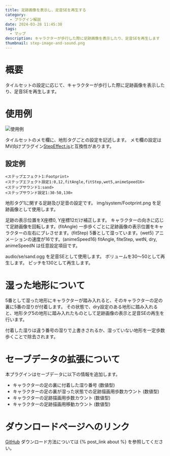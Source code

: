 ```yaml
---
title: 足跡画像を表示し、足音SEを再生する
category:
  - プラグイン解説
date: 2024-03-28 11:45:38
tags:
  - マップ
description: キャラクターが歩行した際に足跡画像を表示したり、足音SEを再生します
thumbnail: step-image-and-sound.png
---
```


# 概要

タイルセットの設定に応じて、キャラクターが歩行した際に足跡画像を表示したり、足音SEを再生します。

# 使用例

![使用例](step-image-and-sound.png "使用例")

タイルセットのメモ欄に、地形タグごとの設定を記述します。
メモ欄の設定はMV向けプラグイン[StepEffect.js](https://plugin.fungamemake.com/archives/2059)と互換性があります。

## 設定例

```
<ステップエフェクト1:Footprint>
<ステップエフェクト設定1:0,12,fitAngle,fitStep,wet5,animeSpeed16>
<ステップサウンド1:sand>
<ステップサウンド設定1:30-50,130>
```

地形タグ1に関する足跡及び足音の設定です。
img/system/Footprint.png を足跡画像として使用します。

足跡の表示位置をX座標0, Y座標12だけ補正します。
キャラクターの向きに応じて足跡画像を回転します。(fitAngle)
一歩歩くごとに足跡画像の表示位置をキャラクターの左右にブレさせます。(fitStep)
5番として湿っています。(wet5)
アニメーションの速度が16です。(animeSpeed16)
fitAngle, fiteStep, wetN, dry, animeSpeedN は任意設定項目です。

audio/se/sand.ogg を足音SEとして使用します。
ボリュームを30～50として再生します。
ピッチを130として再生します。

# 湿った地形について

5番として湿った地形にキャラクターが踏み入れると、そのキャラクターの足の裏に5番の湿りが付着します。
その状態で、dry設定のある地形に踏み入れると、地形タグ5の地形に踏み入れたものとして足跡画像の表示と足音SEの再生を行います。

付着した湿りは違う番号の湿りで上書きされるか、湿っていない地形を一定歩数歩くことで除去されます。

# セーブデータの拡張について

本プラグインはセーブデータに以下の情報を追加します。

- キャラクターの足の裏に付着した湿り番号 (数値型)
- キャラクターの足の裏が湿った状態での足跡描画用歩数カウント (数値型)
- キャラクターの足跡描画用歩数カウント (数値型)
- キャラクターの足跡描画用移動カウント (数値型)

# ダウンロードページへのリンク

[GitHub](https://github.com/elleonard/DarkPlasma-MZ-Plugins/blob/release/DarkPlasma_StepImageAndSound.js)
ダウンロード方法については {% post_link about %} を参照してください。
